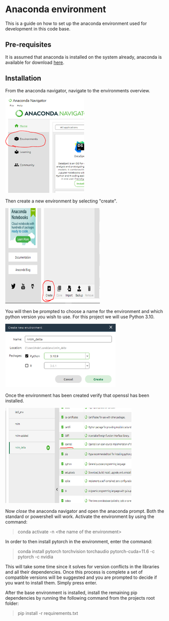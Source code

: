 # Anaconda environment
This is a guide on how to set up the anaconda environment used for development in this code base.
## Pre-requisites
It is assumed that anaconda is installed on the system already, anaconda is available for download [here](https://www.anaconda.com/products/distribution).

## Installation
From the anaconda navigator, navigate to the environments overview. 

<img src="images\anaconda_environment.PNG"  width="250" height="300">

Then create a new environment by selecting "create".

<img src="images\anaconda_create.PNG" width="300" height="300">

You will then be prompted to choose a name for the environment and which python version you wish to use. For this project we will use Python 3.10.

<img src="images\anaconda_prompt.PNG" width="350" height="200">

Once the environment has been created verify that openssl has been installed.

<img src="images\anaconda_openssl.PNG" width="400" height="300">

Now *close* the anaconda navigator and open the anaconda prompt. Both the standard or powershell will work. Activate the environment by using the command:
> conda activate -n \<the name of the environment>

In order to then install pytorch in the environment, enter the command:
> conda install pytorch torchvision torchaudio pytorch-cuda=11.6 -c pytorch -c nvidia

This will take some time since it solves for version conflicts in the libraries and all their dependencies. Once this process is complete a set of compatible versions will be suggested and you are prompted to decide if you want to install them. Simply press enter.

After the base environment is installed, install the remaining pip dependencies by running the following command from the projects root folder:
> pip install -r requirements.txt